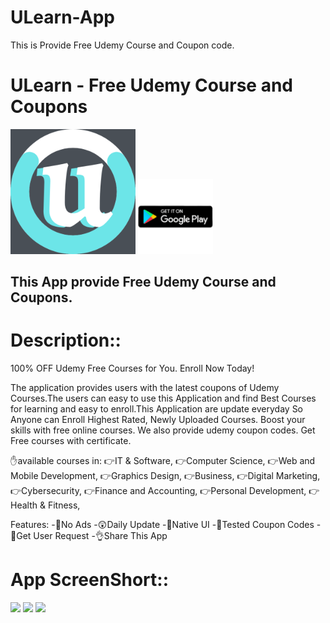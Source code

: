 # ULearn-App
This is Provide Free Udemy Course and Coupon code.

# ULearn - Free Udemy Course and Coupons
<img src="logo.png" width="200">
<a href="https://play.google.com/store/apps/details?id=com.ulearn"><img src="playstore.png"  width="120"></a>
<h2>This App provide Free Udemy Course and Coupons.</h2>


# Description::
100% OFF Udemy Free Courses for You. Enroll Now Today!

The application provides users with the latest coupons of Udemy Courses.The users can easy to use this Application and find Best Courses for learning and easy to enroll.This Application are update everyday So Anyone can Enroll Highest Rated, Newly Uploaded Courses.
Boost your skills with free online courses. We also provide udemy coupon codes. Get Free courses with certificate.

✋available courses in:
	👉IT & Software, 
	👉Computer Science, 
	👉Web and Mobile Development,
	👉Graphics Design,
	👉Business, 
	👉Digital Marketing, 
	👉Cybersecurity, 
	👉Finance and Accounting,
	👉Personal Development,
	👉Health & Fitness,

Features:
-🚫No Ads 
-😲Daily Update
-📱Native UI
-🔨Tested Coupon Codes
-📩Get User Request
-👌Share This App

# App ScreenShort::
	
<img src="screen1.jpg" width="200"> <img src="screen2.jpg" width="200"> <img src="screen3.jpg" width="200">
